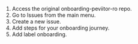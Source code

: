 1. Access the original onboarding-peviitor-ro repo.
2. Go to Issues from the main menu.
3. Create a new issue.
4. Add steps for your onboarding journey.
5. Add label onboarding.

